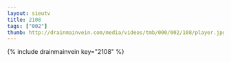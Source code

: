 ```yaml
--- 
layout: sieutv
title: 2108
tags: ["002"]
thumb: http://drainmainvein.com/media/videos/tmb/000/002/108/player.jpg
---
```

{% include drainmainvein key="2108" %} 
